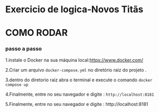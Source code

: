 # Exercicio de logica-Novos Titãs

# COMO RODAR

### passo a passo 
1.instale o Docker na sua máquina local:https://www.docker.com/

2.Criar um arquivo `docker-compose.yml` no diretório raiz do projeto .

3.dentro do diretorio raiz abra o terminal e execute o comando `docker compose up`

4.Finalmente, entre no seu navegador e digite : 
`http://localhost:8181`

5.Finalmente, entre no seu navegador e digite : http://localhost:8181

